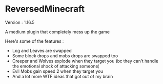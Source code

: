 # ReversedMinecraft

Version : 1.16.5

A medium plugin that completely mess up the game 

Here's some of the features : 

- Log and Leaves are swapped
- Some block drops and mobs drops are swapped too
- Creeper and Wolves explode when they target you (bc they can't handle the emotional shock of attacking someone)
- Evil Mobs gain speed 2 when they target you
- And a lot more WTF ideas that got out of my brain
